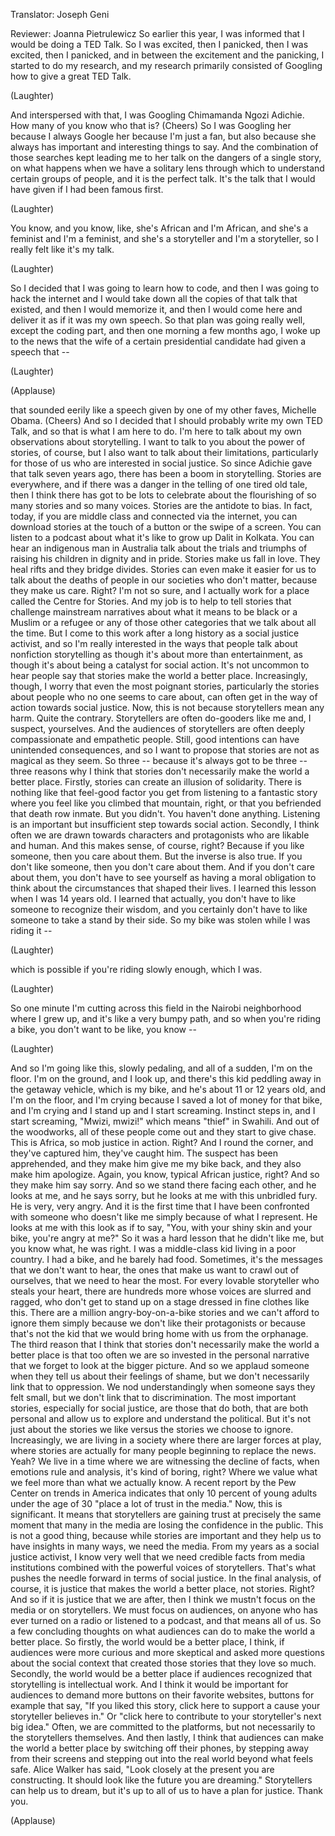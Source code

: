 

Translator: Joseph Geni

Reviewer: Joanna Pietrulewicz
So earlier this year,
I was informed that I would be
doing a TED Talk.
So I was excited, then I panicked,
then I was excited, then I panicked,
and in between the excitement
and the panicking,
I started to do my research,
and my research primarily consisted
of Googling how to give a great TED Talk.

(Laughter)

And interspersed with that,
I was Googling Chimamanda Ngozi Adichie.
How many of you know who that is?
(Cheers)
So I was Googling her
because I always Google her
because I&#39;m just a fan,
but also because she always has
important and interesting things to say.
And the combination of those searches
kept leading me to her talk
on the dangers of a single story,
on what happens
when we have a solitary lens
through which to understand
certain groups of people,
and it is the perfect talk.
It&#39;s the talk that I would have given
if I had been famous first.

(Laughter)

You know, and you know,
like, she&#39;s African and I&#39;m African,
and she&#39;s a feminist and I&#39;m a feminist,
and she&#39;s a storyteller
and I&#39;m a storyteller,
so I really felt like it&#39;s my talk.

(Laughter)

So I decided that I was going
to learn how to code,
and then I was going to hack the internet
and I would take down all the copies
of that talk that existed,
and then I would memorize it,
and then I would come here
and deliver it as if it was my own speech.
So that plan was going really well,
except the coding part,
and then one morning a few months ago,
I woke up
to the news that the wife
of a certain presidential candidate
had given a speech that --

(Laughter)


(Applause)

that sounded eerily like a speech
given by one of my other faves,
Michelle Obama.
(Cheers)
And so I decided that I should
probably write my own TED Talk,
and so that is what I am here to do.
I&#39;m here to talk about
my own observations about storytelling.
I want to talk to you
about the power of stories, of course,
but I also want to talk
about their limitations,
particularly for those of us
who are interested in social justice.
So since Adichie gave that talk
seven years ago,
there has been a boom in storytelling.
Stories are everywhere,
and if there was a danger
in the telling of one tired old tale,
then I think there has got to be
lots to celebrate about the flourishing
of so many stories and so many voices.
Stories are the antidote to bias.
In fact, today, if you are middle class
and connected via the internet,
you can download stories
at the touch of a button
or the swipe of a screen.
You can listen to a podcast
about what it&#39;s like
to grow up Dalit in Kolkata.
You can hear an indigenous
man in Australia
talk about the trials and triumphs
of raising his children in dignity
and in pride.
Stories make us fall in love.
They heal rifts and they bridge divides.
Stories can even make it easier for us
to talk about the deaths
of people in our societies
who don&#39;t matter,
because they make us care.
Right?
I&#39;m not so sure,
and I actually work for a place
called the Centre for Stories.
And my job is to help to tell stories
that challenge mainstream narratives
about what it means to be black
or a Muslim or a refugee
or any of those other categories
that we talk about all the time.
But I come to this work
after a long history
as a social justice activist,
and so I&#39;m really interested in the ways
that people talk
about nonfiction storytelling
as though it&#39;s about
more than entertainment,
as though it&#39;s about being
a catalyst for social action.
It&#39;s not uncommon to hear people say
that stories make
the world a better place.
Increasingly, though, I worry
that even the most poignant stories,
particularly the stories about people
who no one seems to care about,
can often get in the way
of action towards social justice.
Now, this is not because
storytellers mean any harm.
Quite the contrary.
Storytellers are often do-gooders
like me and, I suspect, yourselves.
And the audiences of storytellers
are often deeply compassionate
and empathetic people.
Still, good intentions
can have unintended consequences,
and so I want to propose that stories
are not as magical as they seem.
So three -- because
it&#39;s always got to be three --
three reasons why I think
that stories don&#39;t necessarily
make the world a better place.
Firstly, stories can create
an illusion of solidarity.
There is nothing
like that feel-good factor you get
from listening to a fantastic story
where you feel like you
climbed that mountain, right,
or that you befriended
that death row inmate.
But you didn&#39;t.
You haven&#39;t done anything.
Listening is an important
but insufficient step
towards social action.
Secondly, I think often we are drawn
towards characters and protagonists
who are likable and human.
And this makes sense, of course, right?
Because if you like someone,
then you care about them.
But the inverse is also true.
If you don&#39;t like someone,
then you don&#39;t care about them.
And if you don&#39;t care about them,
you don&#39;t have to see yourself
as having a moral obligation
to think about the circumstances
that shaped their lives.
I learned this lesson
when I was 14 years old.
I learned that actually,
you don&#39;t have to like someone
to recognize their wisdom,
and you certainly
don&#39;t have to like someone
to take a stand by their side.
So my bike was stolen
while I was riding it --

(Laughter)

which is possible if you&#39;re
riding slowly enough, which I was.

(Laughter)

So one minute
I&#39;m cutting across this field
in the Nairobi neighborhood
where I grew up,
and it&#39;s like a very bumpy path,
and so when you&#39;re riding a bike,
you don&#39;t want to be like, you know --

(Laughter)

And so I&#39;m going like this,
slowly pedaling,
and all of a sudden, I&#39;m on the floor.
I&#39;m on the ground, and I look up,
and there&#39;s this kid peddling away
in the getaway vehicle,
which is my bike,
and he&#39;s about 11 or 12 years old,
and I&#39;m on the floor,
and I&#39;m crying because I saved
a lot of money for that bike,
and I&#39;m crying and I stand up
and I start screaming.
Instinct steps in,
and I start screaming, &quot;Mwizi, mwizi!&quot;
which means &quot;thief&quot; in Swahili.
And out of the woodworks,
all of these people come out
and they start to give chase.
This is Africa, so mob justice in action.
Right?
And I round the corner,
and they&#39;ve captured him,
they&#39;ve caught him.
The suspect has been apprehended,
and they make him give me my bike back,
and they also make him apologize.
Again, you know,
typical African justice, right?
And so they make him say sorry.
And so we stand there facing each other,
and he looks at me, and he says sorry,
but he looks at me
with this unbridled fury.
He is very, very angry.
And it is the first time that I have been
confronted with someone
who doesn&#39;t like me
simply because of what I represent.
He looks at me
with this look as if to say,
&quot;You, with your shiny skin
and your bike, you&#39;re angry at me?&quot;
So it was a hard lesson
that he didn&#39;t like me,
but you know what, he was right.
I was a middle-class kid
living in a poor country.
I had a bike, and he barely had food.
Sometimes, it&#39;s the messages
that we don&#39;t want to hear,
the ones that make us
want to crawl out of ourselves,
that we need to hear the most.
For every lovable storyteller
who steals your heart,
there are hundreds more
whose voices are slurred and ragged,
who don&#39;t get to stand up on a stage
dressed in fine clothes like this.
There are a million
angry-boy-on-a-bike stories
and we can&#39;t afford to ignore them
simply because we don&#39;t like
their protagonists
or because that&#39;s not the kid
that we would bring home with us
from the orphanage.
The third reason that I think
that stories don&#39;t necessarily
make the world a better place
is that too often we are so invested
in the personal narrative
that we forget
to look at the bigger picture.
And so we applaud someone
when they tell us
about their feelings of shame,
but we don&#39;t necessarily
link that to oppression.
We nod understandingly
when someone says they felt small,
but we don&#39;t link that to discrimination.
The most important stories,
especially for social justice,
are those that do both,
that are both personal and allow us
to explore and understand the political.
But it&#39;s not just
about the stories we like
versus the stories we choose to ignore.
Increasingly, we are living in a society
where there are larger forces at play,
where stories are actually for many people
beginning to replace the news.
Yeah?
We live in a time where we are witnessing
the decline of facts,
when emotions rule
and analysis, it&#39;s kind of boring, right?
Where we value what we feel
more than what we actually know.
A recent report by the Pew Center
on trends in America
indicates that only 10 percent
of young adults under the age of 30
&quot;place a lot of trust in the media.&quot;
Now, this is significant.
It means that storytellers
are gaining trust
at precisely the same moment
that many in the media
are losing the confidence in the public.
This is not a good thing,
because while stories are important
and they help us
to have insights in many ways,
we need the media.
From my years
as a social justice activist,
I know very well that we need
credible facts from media institutions
combined with the powerful voices
of storytellers.
That&#39;s what pushes the needle forward
in terms of social justice.
In the final analysis, of course,
it is justice
that makes the world a better place,
not stories. Right?
And so if it is justice that we are after,
then I think we mustn&#39;t focus
on the media or on storytellers.
We must focus on audiences,
on anyone who has ever turned on a radio
or listened to a podcast,
and that means all of us.
So a few concluding thoughts
on what audiences can do
to make the world a better place.
So firstly, the world
would be a better place, I think,
if audiences were more curious
and more skeptical
and asked more questions
about the social context
that created those stories
that they love so much.
Secondly, the world
would be a better place
if audiences recognized
that storytelling is intellectual work.
And I think it would
be important for audiences
to demand more buttons
on their favorite websites,
buttons for example that say,
&quot;If you liked this story,
click here to support a cause
your storyteller believes in.&quot;
Or &quot;click here to contribute
to your storyteller&#39;s next big idea.&quot;
Often, we are committed to the platforms,
but not necessarily
to the storytellers themselves.
And then lastly, I think that audiences
can make the world a better place
by switching off their phones,
by stepping away from their screens
and stepping out into the real world
beyond what feels safe.
Alice Walker has said,
&quot;Look closely at the present
you are constructing.
It should look like the future
you are dreaming.&quot;
Storytellers can help us to dream,
but it&#39;s up to all of us
to have a plan for justice.
Thank you.

(Applause)

